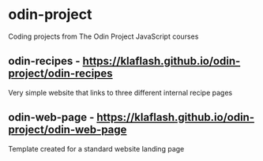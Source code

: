 # odin-project
Coding projects from The Odin Project JavaScript courses

## odin-recipes - https://klaflash.github.io/odin-project/odin-recipes
Very simple website that links to three different internal recipe pages

## odin-web-page - https://klaflash.github.io/odin-project/odin-web-page
Template created for a standard website landing page
